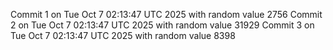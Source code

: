 Commit 1 on Tue Oct  7 02:13:47 UTC 2025 with random value 2756
Commit 2 on Tue Oct  7 02:13:47 UTC 2025 with random value 31929
Commit 3 on Tue Oct  7 02:13:47 UTC 2025 with random value 8398
